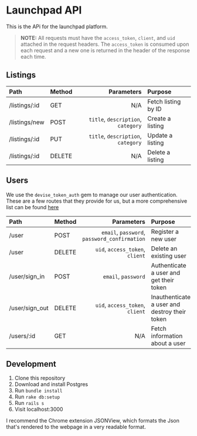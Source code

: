 # Launchpad API

This is the APi for the launchpad platform.

> __NOTE:__ All requests must have the `access_token`, `client`, and `uid` attached in the request headers. The `access_token` is consumed
> upon each request and a new one is returned in the header of the response each time.

## Listings

| Path          | Method        | Parameters                                                   | Purpose               |
|:------------- |:--------------| ------------------------------------------------------------:|:----------------------|
| /listings/:id | GET           | N/A                                                          | Fetch listing by ID   |
| /listings/new | POST          | `title`, `description`, `category`                           | Create a listing      |
| /listings/:id | PUT           | `title`, `description`, `category`                           | Update a listing      |
| /listings/:id | DELETE        | N/A                                                          | Delete a listing      |

## Users

We use the `devise_token_auth` gem to manage our user authentication. These are a few routes that they provide for us, but a more
comprehensive list can be found [here](https://github.com/lynndylanhurley/devise_token_auth#usage-tldr)


| Path          | Method        | Parameters                                                   | Purpose                                       |
|:--------------|:--------------| ------------------------------------------------------------:|:----------------------------------------------|
| /user         | POST          | `email`, `password`, `password_confirmation`                 | Register a new user                           |
| /user         | DELETE        | `uid`, `access_token`, `client`                              | Delete an existing user                       |
| /user/sign_in | POST          | `email`, `password`                                          | Authenticate a user and get their token       |
| /user/sign_out| DELETE        | `uid`, `access_token`, `client`                              | Inauthenticate a user and destroy their token |
| /users/:id    | GET           | N/A                                                          | Fetch information about a user                |

## Development

1) Clone this repository
2) Download and install Postgres
3) Run `bundle install`
4) Run `rake db:setup`
5) Run `rails s`
6) Visit localhost:3000

I recommend the Chrome extension JSONView, which formats the Json that's rendered to the webpage in a very readable format.